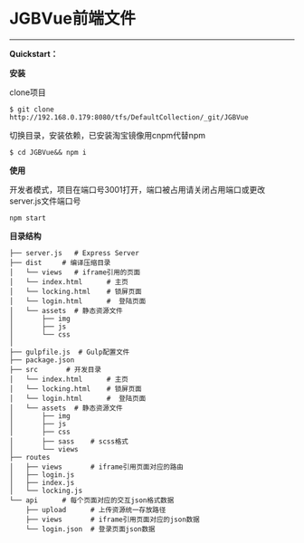 # JGBVue前端文件

------

**Quickstart：**

**安装**

clone项目

    $ git clone http://192.168.0.179:8080/tfs/DefaultCollection/_git/JGBVue
    
切换目录，安装依赖，已安装淘宝镜像用cnpm代替npm

    $ cd JGBVue&& npm i
    
**使用**

开发者模式，项目在端口号3001打开，端口被占用请关闭占用端口或更改server.js文件端口号

    npm start

**目录结构**

    ├── server.js   # Express Server
    ├── dist     # 编译压缩目录
	│	└── views	# iframe引用的页面
    │   └── index.html      # 主页
    │   └── locking.html    # 锁屏页面
    │   └── login.html      #  登陆页面
    │   └── assets  # 静态资源文件
    │       ├── img
    │       ├── js
    │       └── css
    │
    ├── gulpfile.js  # Gulp配置文件
    ├── package.json
    ├── src       # 开发目录
    │   └── index.html      # 主页
    │   └── locking.html    # 锁屏页面
    │   └── login.html      #  登陆页面
    │   └── assets  # 静态资源文件
    │       ├── img
    │       ├── js
    │       ├── css
    │       ├── sass    # scss格式
    │       └── views
    ├── routes
    │   ├── views       # iframe引用页面对应的路由
    │   ├── login.js
    │   ├── index.js
    │   └── locking.js
    └── api      # 每个页面对应的交互json格式数据
        ├── upload      # 上传资源统一存放路径
        ├── views       # iframe引用页面对应的json数据
        └── login.json	# 登录页面json数据

